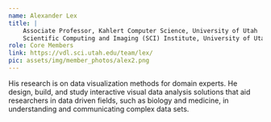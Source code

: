 ```yaml
---
name: Alexander Lex
title: |
    Associate Professor, Kahlert Computer Science, University of Utah
    Scientific Computing and Imaging (SCI) Institute, University of Utah
role: Core Members
link: https://vdl.sci.utah.edu/team/lex/
pic: assets/img/member_photos/alex2.png
---
```


His research is on data visualization methods for domain experts. He design, build, and study interactive visual data analysis solutions that aid researchers in data driven fields, such as biology and medicine, in understanding and communicating complex data sets.

